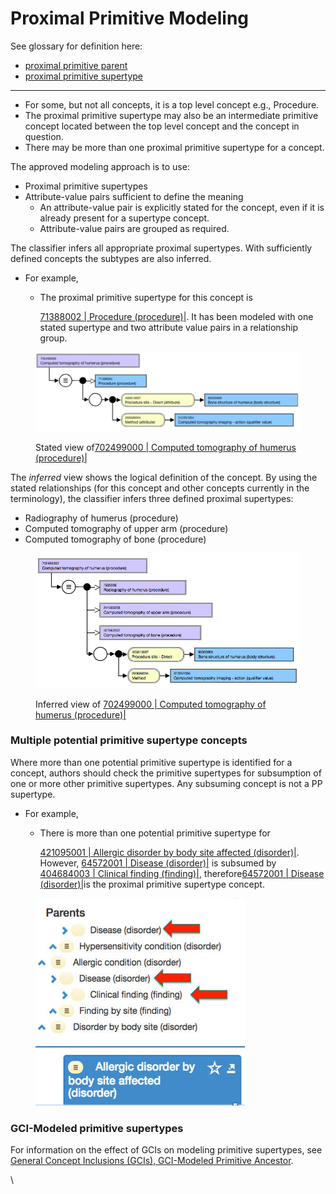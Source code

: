 # Proximal Primitive Modeling

See glossary for definition here:

* &#x20;[proximal primitive parent](https://app.gitbook.com/s/P21QucCX9Y41nBQt50ad/p/proximal-primitive-parent "mention")
* [proximal primitive supertype](https://app.gitbook.com/s/P21QucCX9Y41nBQt50ad/p/proximal-primitive-supertype "mention")

***

* For some, but not all concepts, it is a top level concept e.g., Procedure.
* The proximal primitive supertype may also be an intermediate primitive concept located between the top level concept and the concept in question.&#x20;
* There may be more than one proximal primitive supertype for a concept.

The approved modeling approach is to use:

* Proximal primitive supertypes
* Attribute-value pairs sufficient to define the meaning &#x20;
  * An attribute-value pair is explicitly stated for the concept, even if it is already present for a supertype concept.
  * Attribute-value pairs are grouped as required. &#x20;

The classifier infers all appropriate proximal supertypes. With sufficiently defined concepts the subtypes are also inferred. &#x20;

* For example,
  *   The proximal primitive supertype for this concept is

      [71388002 | Procedure (procedure)|](http://snomed.info/id/71388002). It has been modeled with one stated supertype and two attribute value pairs in a relationship group.

<figure><img src="../../.gitbook/assets/image.png" alt=""><figcaption><p>Stated view of<a href="http://snomed.info/id/702499000">702499000 | Computed tomography of humerus (procedure)|</a></p></figcaption></figure>

The _inferred_ view shows the logical definition of the concept. By using the stated relationships (for this concept and other concepts currently in the terminology), the classifier infers three defined proximal supertypes:

* Radiography of humerus (procedure)
* Computed tomography of upper arm (procedure)
* Computed tomography of bone (procedure)

<figure><img src="../../.gitbook/assets/image (1).png" alt=""><figcaption><p>Inferred view of <a href="http://snomed.info/id/702499000">702499000 | Computed tomography of humerus (procedure)|</a></p></figcaption></figure>

### Multiple potential primitive supertype concepts <a href="#multiple-potential-primitive-supertype-concepts" id="multiple-potential-primitive-supertype-concepts"></a>

Where more than one potential primitive supertype is identified for a concept, authors should check the primitive supertypes for subsumption of one or more other primitive supertypes. Any subsuming concept is not a PP supertype.&#x20;

* For example,&#x20;
  *   There is more than one potential primitive supertype for

      [421095001 | Allergic disorder by body site affected (disorder)|](http://snomed.info/id/421095001).  However, [64572001 | Disease (disorder)|](http://snomed.info/id/64572001) is subsumed by [404684003 | Clinical finding (finding)|](http://snomed.info/id/404684003), therefore[64572001 | Disease (disorder)|](http://snomed.info/id/64572001)is the proximal primitive supertype concept.

<figure><img src="../../.gitbook/assets/image (2).png" alt=""><figcaption></figcaption></figure>

### GCI-Modeled primitive supertypes  <a href="#gci-modeled-primitive-supertypes" id="gci-modeled-primitive-supertypes"></a>

For information on the effect of GCIs on modeling primitive supertypes, see [General Concept Inclusions (GCIs), GCI-Modeled Primitive Ancestor](https://conf.spaces.snomed.org/wiki/spaces/DOCEG/pages/133244597).

\
